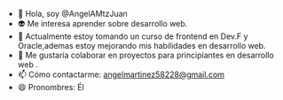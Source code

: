 - 👋 Hola, soy @AngelAMtzJuan
- 👽 Me interesa aprender sobre desarrollo web.
- 🤖 Actualmente estoy tomando un curso de frontend en Dev.F y Oracle,ademas estoy  mejorando mis habilidades en desarrollo web.
- 🤝 Me gustaría colaborar en proyectos para principiantes en desarrollo web .
- 📫 Cómo contactarme: [angelmartinez58228@gmail.com](mailto:angelmartinez58228@gmail.com)
- 😄 Pronombres: Él
